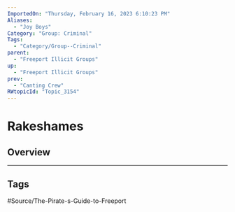 ```yaml
---
ImportedOn: "Thursday, February 16, 2023 6:10:23 PM"
Aliases:
  - "Joy Boys"
Category: "Group: Criminal"
Tags:
  - "Category/Group--Criminal"
parent:
  - "Freeport Illicit Groups"
up:
  - "Freeport Illicit Groups"
prev:
  - "Canting Crew"
RWtopicId: "Topic_3154"
---
```

# Rakeshames
## Overview

---
## Tags
#Source/The-Pirate-s-Guide-to-Freeport

